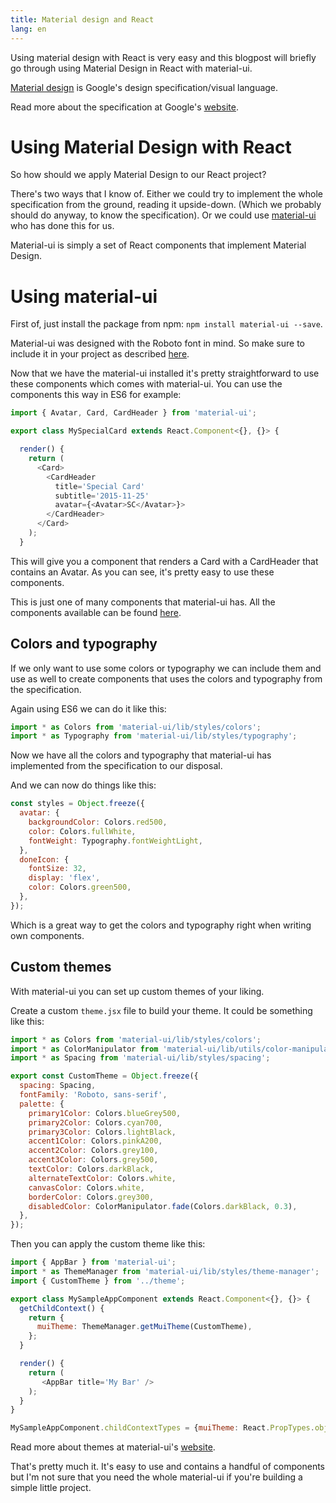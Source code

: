 ```yaml
---
title: Material design and React
lang: en
---
```


Using material design with React is very easy and this blogpost will briefly go through using Material Design in React with material-ui.

[Material design](https://www.google.com/design/spec/material-design/) is Google's design specification/visual language.

Read more about the specification at Google's [website](https://www.google.com/design/spec/material-design/).

# Using Material Design with React
So how should we apply Material Design to our React project?

There's two ways that I know of. Either we could try to implement the whole specification from the ground, reading it upside-down. (Which we probably should do anyway, to know the specification). Or we could use [material-ui](https://github.com/callemall/material-ui) who has done this for us.

Material-ui is simply a set of React components that implement Material Design.

# Using material-ui
First of, just install the package from npm: `npm install material-ui --save`.

Material-ui was designed with the Roboto font in mind. So make sure to include it in your project as described [here](https://www.google.com/fonts#UsePlace:use/Collection:Roboto:400,300,500).

Now that we have the material-ui installed it's pretty straightforward to use these components which comes with material-ui. You can use the components this way in ES6 for example:

```javascript
import { Avatar, Card, CardHeader } from 'material-ui';

export class MySpecialCard extends React.Component<{}, {}> {

  render() {
    return (
      <Card>
        <CardHeader
          title='Special Card'
          subtitle='2015-11-25'
          avatar={<Avatar>SC</Avatar>}>
        </CardHeader>
      </Card>
    );
  }

```

This will give you a component that renders a Card with a CardHeader that contains an Avatar. As you can see, it's pretty easy to use these components.

This is just one of many components that material-ui has. All the components available can be found [here](http://material-ui.com/#/components/).

## Colors and typography

If we only want to use some colors or typography we can include them and use as well to create components that uses the colors and typography from the specification.

Again using ES6 we can do it like this:
```javascript
import * as Colors from 'material-ui/lib/styles/colors';
import * as Typography from 'material-ui/lib/styles/typography';
```

Now we have all the colors and typography that material-ui has implemented from the specification to our disposal.

And we can now do things like this:
```javascript
const styles = Object.freeze({
  avatar: {
    backgroundColor: Colors.red500,
    color: Colors.fullWhite,
    fontWeight: Typography.fontWeightLight,
  },
  doneIcon: {
    fontSize: 32,
    display: 'flex',
    color: Colors.green500,
  },
});
```

Which is a great way to get the colors and typography right when writing own components.

## Custom themes
With material-ui you can set up custom themes of your liking.

Create a custom `theme.jsx` file to build your theme. It could be something like this:
```javascript
import * as Colors from 'material-ui/lib/styles/colors';
import * as ColorManipulator from 'material-ui/lib/utils/color-manipulator';
import * as Spacing from 'material-ui/lib/styles/spacing';

export const CustomTheme = Object.freeze({
  spacing: Spacing,
  fontFamily: 'Roboto, sans-serif',
  palette: {
    primary1Color: Colors.blueGrey500,
    primary2Color: Colors.cyan700,
    primary3Color: Colors.lightBlack,
    accent1Color: Colors.pinkA200,
    accent2Color: Colors.grey100,
    accent3Color: Colors.grey500,
    textColor: Colors.darkBlack,
    alternateTextColor: Colors.white,
    canvasColor: Colors.white,
    borderColor: Colors.grey300,
    disabledColor: ColorManipulator.fade(Colors.darkBlack, 0.3),
  },
});
```

Then you can apply the custom theme like this:
```javascript
import { AppBar } from 'material-ui';
import * as ThemeManager from 'material-ui/lib/styles/theme-manager';
import { CustomTheme } from '../theme';

export class MySampleAppComponent extends React.Component<{}, {}> {
  getChildContext() {
    return {
      muiTheme: ThemeManager.getMuiTheme(CustomTheme),
    };
  }

  render() {
    return (
       <AppBar title='My Bar' />
    );
  }
}

MySampleAppComponent.childContextTypes = {muiTheme: React.PropTypes.object};
```
Read more about themes at material-ui's [website](http://material-ui.com/#/customization/themes).

That's pretty much it. It's easy to use and contains a handful of components but I'm not sure that you need the whole material-ui if you're building a simple little project.
